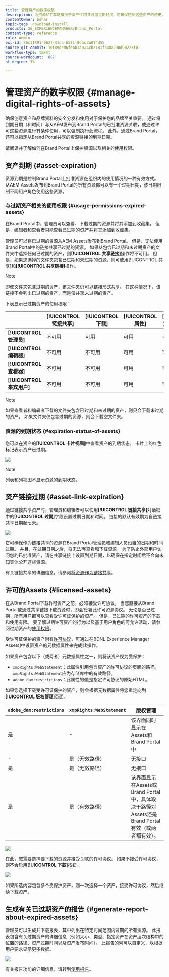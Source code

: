 ```yaml
---
title: 管理资产的数字权限
description: 为资源和共享链接授予资产许可并设置过期时间，可确保控制这些资产的使用，并保护它们。
contentOwner: bdhar
topic-tags: download-install
products: SG_EXPERIENCEMANAGER/Brand_Portal
content-type: reference
role: Admin
exl-id: 86c31891-0627-41ca-b571-8dac3a074d55
source-git-commit: 10f89ded6febb1a024cbe181fa48a290d90223f0
workflow-type: tm+mt
source-wordcount: '887'
ht-degree: 3%

---
```


# 管理资产的数字权限 {#manage-digital-rights-of-assets}

确保创意资产和品牌资料的安全分发和使用对于保护您的品牌至关重要。 通过将到期日期（和时间）与从AEM发布到Brand Portal的已批准资源关联，或通过许可这些资源进行有条件使用，可以强制执行此流程。 此外，通过Brand Portal，还可以指定从Brand Portal共享的资源链接的到期日期。

请阅读并了解如何在Brand Portal上保护资源以及相关的使用权限。

## 资产到期 {#asset-expiration}

资源到期是控制Brand Portal上批准资源在组织内的使用情况的一种有效方式。 从AEM Assets发布到Brand Portal的所有资源都可以有一个过期日期，该日期限制不同用户角色使用这些资源。

### 与过期资产相关的使用权限 {#usage-permissions-expired-assets}

在Brand Portal中，管理员可以查看、下载过期的资源并将其添加到收藏集。 但是，编辑者和查看者只能查看已过期的资产并将其添加到收藏集。

管理员可以将已过期的资源从AEM Assets发布到Brand Portal。 但是，无法使用Brand Portal中的链接共享已过期的资源。 如果从包含已过期和未过期资产的文件夹中选择任何已过期的资产，则&#x200B;**[!UICONTROL 共享链接]**&#x200B;操作将不可用。 但是，如果您选择的文件夹包含已过期和未过期的资源，则可使用[!UICONTROL 共享]和&#x200B;**[!UICONTROL 共享链接]**&#x200B;操作。

>[!NOTE]
>
>即使文件夹包含过期的资产，该文件夹仍可以链接形式共享。 在这种情况下，该链接不会列出已过期的资产，而是仅共享未过期的资产。

下表显示已过期资产的使用权限：

|   | **[!UICONTROL 链接共享]** | **[!UICONTROL 下载]** | **[!UICONTROL 属性]** | **[!UICONTROL 添加到收藏集]** | **[!UICONTROL 删除]** |
|---|---|---|---|---|---|
| **[!UICONTROL 管理员]** | 不可用 | 可用 | 可用 | 可用 | 可用 |
| **[!UICONTROL 编辑器]** | 不可用 | 不可用 | 可用 | 可用 | 不可用 |
| **[!UICONTROL 查看器]** | 不可用 | 不可用 | 可用 | 可用 | 不可用 |
| **[!UICONTROL 来宾用户]** | 不可用 | 不可用 | 可用 | 可用 | 不可用 |

>[!NOTE]
>
>如果查看者和编辑者下载的文件夹包含已过期和未过期的资产，则只会下载未过期的资产。 如果文件夹仅包含过期的资源，则会下载空文件夹。

### 资源的到期状态 {#expiration-status-of-assets}

您可以在资产的&#x200B;**[!UICONTROL 卡片视图]**&#x200B;中查看资产的到期状态。 卡片上的红色标记表示资产已过期。

![](assets/expired_assets_cardview.png)

>[!NOTE]
>
>列表和列视图不显示资源的到期状态。

## 资产链接过期 {#asset-link-expiration}

通过链接共享资产时，管理员和编辑者可以使用&#x200B;**[!UICONTROL 链接共享]**&#x200B;对话框中的&#x200B;**[!UICONTROL 过期]**&#x200B;字段设置过期日期和时间。 链接的默认有效期为自链接共享日期起七天。

![](assets/asset-link-sharing.png)

它可确保作为链接共享的资源在Brand Portal管理员和编辑人员设置的日期和时间过期。 并且，在过期日期之后，将无法再查看和下载资源。 为了防止外部用户访问您的已批准资产，请在共享链接上设置到期日期，以确保在指定时间后不会向未知实体公开这些资源。

有关链接共享的详细信息，请参阅[将资源作为链接共享](../using/brand-portal-link-share.md)。

## 许可的Assets {#licensed-assets}

在从Brand Portal下载许可资产之前，必须接受许可协议。 当您直接从Brand Portal或通过共享链接下载资源时，即会签署此许可资源协议。 无论是否已过期，所有用户都可以查看受许可证保护的资产。 但是，已过期的许可资产的下载和使用有限。 要了解过期许可资产的行为以及基于用户角色的可允许活动，请参阅过期资产的[使用权限](../using/manage-digital-rights-of-assets.md#usage-permissions-expired-assets)。

受许可证保护的资产附有[许可协议](https://experienceleague.adobe.com/en/docs/experience-manager-65/content/assets/administer/drm)，可通过在[!DNL Experience Manager Assets]中设置资产的元数据属性来完成此操作。

如果资产包含以下（或两者）元数据属性之一，则将该资产视为受保护：

* `xmpRights:WebStatement`：此属性引用包含资产的许可协议的页面的路径。 `xmpRights:WebStatement`应为存储库中的有效路径。
* `adobe_dam:restrictions`：此属性的值是指定许可协议的原始HTML。


如果您选择下载受许可证保护的资产，则会根据元数据属性将您重定向到&#x200B;**[!UICONTROL 版权管理]**&#x200B;页面。

| `adobe_dam:restrictions` | `xmpRights:WebStatement` | 版权管理 |
| --- | --- | --- |
| 是 | - | 该界面同时显示在Assets和Brand Portal中 |
| - | 是（无效路径） | 无接口 |
| 是 | 是（无效路径） | 无接口 |
| 是 | 是（有效路径） | 该界面显示在Assets或Brand Portal</br>中，具体取决于路径对Assets还是Brand Portal有效（或两者都有效）。 |

![](assets/asset-copyright-mgmt.png)

在此，您需要选择要下载的资源并接受关联的许可协议。 如果不接受许可协议，则不会启用&#x200B;**[!UICONTROL 下载]**&#x200B;按钮。

![](assets/licensed-asset-download-2.png)

如果所选内容包含多个受保护资产，则一次选择一个资产，接受许可协议，然后继续下载资产。

## 生成有关已过期资产的报告 {#generate-report-about-expired-assets}

管理员可以生成并下载报表，其中列出在特定时间范围内过期的所有资源。 此报表包含有关过期资产的详细信息（例如大小、类型、指定资产在资产层次结构中的位置的路径、资产过期时间以及资产发布时间）。 此报告的列可以自定义，以根据用户要求显示更多数据。

![](assets/assets-expired.png)

有关报告功能的详细信息，请转到[使用报告](../using/brand-portal-reports.md#work-with-reports)。
